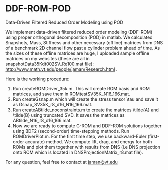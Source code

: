 # DDF-ROM-POD
Data-Driven Filtered Reduced Order Modeling using POD

We implement data-driven filtered reduced order modeling (DDF-ROM) using
proper orthogonal decomposition (POD) in matlab. We calculated Snapshots, Mass,
Stiffness and other necessary (offline) matrices from DNS of a benchmark 2D channel flow past a cylinder problem ahead of time. As the sizes of these offline matrices are huge, I uploaded sample offline matrices on my websites (these are all in snapshotData35Kdt002SV_Re100.mat file): http://www.math.vt.edu/people/jaman/Research.html .

Here is the working procedure:

1. Run createROMDriver_35k.m. This will create ROM basis and ROM matrices, and save them in ROMtestSV35K_N16_166.mat. 
2. Run createGsnap.m which will create the stress tensor \tau and save it as Gsnap_SV35K_r8_d16_N16_166.mat.
3. Run createABtilde_noconstraints.m to create the matrices \tilde{A} and \tilde{B} using truncated SVD. It saves the matrices as ABtilde_N16_r8_d16_166.mat.
4. Now we are ready to compute G-ROM and DDF-ROM solutions together using BDF2 (second-order) time-stepping methods. Run ROMDriverPlot.m. For the first time step, we use backward-Euler (first-order accurate) method. We compute lift, drag, and energy for both ROMs and plot them together with results from DNS (i.e DNS projection onto ROM which is located in DNSProjectionMatrix_r8.mat file).

For any question, feel free to contact at jaman@vt.edu
